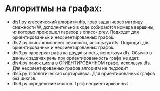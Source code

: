 # Алгоритмы на графах:

- dfs1.py классический алгоритм dfs, граф задан через матрицу смежности W, дополнительно в коде собираются номера вершины, из которых произошел переход в список prev. Подходит для ориентированных и неориентированных графов.
- dfs2.py поиск компонент связности, используя dfs. Подходит для ориентированных и неориентированных графов.
- dfs3.py проверка графа на двудольность, используя dfs. Обычно в данных задачах речь про ориентированность графа не идет.
- dfs4.py поиск цикла в ОРИЕНТИРОВАННОМ графе, используя dfs. Для неориентированных графов алгоритм не подходит.
- dfs5.py топологическая сортироввка. Для ориентированных графов без циклов.
- dfs6.py определение мостов. Граф неориентированный.


